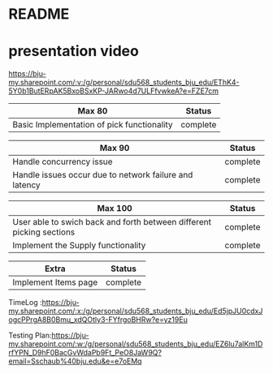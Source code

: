 # README

# presentation video

https://bju-my.sharepoint.com/:v:/g/personal/sdu568_students_bju_edu/EThK4-5Y0b1ButERpAK5BxoBSxKP-JARwo4d7ULFfvwkeA?e=FZE7cm

| Max 80 | Status |
| ------------- | ------------- |
| Basic Implementation of pick functionality | complete|

| Max 90 | Status |
| ------------- | ------------- |
| Handle concurrency issue | complete |
| Handle issues occur due to network failure and latency| complete |

| Max 100 | Status |
| ------------- | ------------- |
|User able to swich back and forth between different picking sections|complete|
|Implement the Supply functionality| complete|

| Extra | Status |
| ------------- | ------------- |
|Implement Items page| complete|

TimeLog :https://bju-my.sharepoint.com/:x:/g/personal/sdu568_students_bju_edu/Ed5jpJU0cdxJogcPPrgA8B0Bmu_xdQOtly3-FYfrgoBHRw?e=yz19Eu


Testing Plan:https://bju-my.sharepoint.com/:w:/g/personal/sdu568_students_bju_edu/EZ6lu7alKm1DrfYPN_D9hF0BacGvWdaPb9Ft_PeO8JaW9Q?email=Sschaub%40bju.edu&e=e7oEMq
